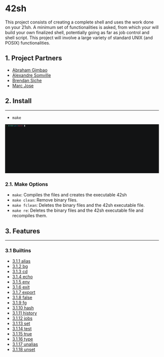 # 42sh

This project consists of creating a complete shell and uses the work done on your 21sh. A minimum set of functionalities is asked, from which your will build your own finalized shell, potentially going as far as job control and shell script. This project will involve a large variety of standard UNIX (and POSIX) functionalities.

## 1. Project Partners

- [Abraham Gimbao](https://github.com/abguimba)
- [Alexandre Somville](https://github.com/alsomvil42)
- [Brendan Siche](https://github.com/BrendanSiche)
- [Marc Jose](https://github.com/mjose-portfolio)

## 2. Install
------

- `make`

![alt text](README_resources/make.gif)

### 2.1. Make Options

- `make`: Compiles the files and creates the executable 42sh
- `make clean`: Remove binary files.
- `make fclean`: Deletes the binary files and the 42sh executable file.
- `make re`: Deletes the binary files and the 42sh executable file and recompiles them.

## 3. Features
------
### 3.1 Builtins

- [3.1.1 alias](./docs#311-alias)
- [3.1.2 bg](./docs#312-bg)
- [3.1.3 cd](./docs#313-cd)
- [3.1.4 echo](./docs#314-echo)
- [3.1.5 env](./docs#315-env)
- [3.1.6 exit](./docs#316-exit--n-)
- [3.1.7 export](./docs#317-export)
- [3.1.8 false](./docs#318-false)
- [3.1.9 fg](./docs#319-fg)
- [3.1.10 hash](./docs#3110-hash)
- [3.1.11 history](./docs#3111-history)
- [3.1.12 jobs](./docs#3112-jobs)
- [3.1.13 set](./docs#3113-set)
- [3.1.14 test](./docs#3114-test)
- [3.1.15 true](./docs#3115-true)
- [3.1.16 type](./docs#3116-type)
- [3.1.17 unalias](./docs#3117-unalias)
- [3.1.18 unset](./docs#3118-unset)
